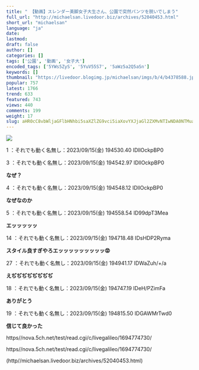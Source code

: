 ```yaml
---
title: " 【動画】スレンダー美脚女子大生さん、公園で突然パンツを脱いでしまう"
full_url: "http://michaelsan.livedoor.biz/archives/52040453.html"
short_url: "michaelsan"
language: "ja"
date: 
lastmod: 
draft: false
author: []
categories: []
tags: ['公園', '動画', '女子大']
encoded_tags: ['5YWs5ZyS', '5YuV55S7', '5aWz5a2Q5aSn']
keywords: []
thumbnail: "https://livedoor.blogimg.jp/michaelsan/imgs/b/4/b4378588.jpg"
popular: 757
latest: 1766
trend: 633
featured: 743
views: 440
comments: 199
weight: 17
slug: aHR0cC8vbWljaGFlbHNhbi5saXZlZG9vci5iaXovYXJjaGl2ZXMvNTIwNDA0NTMuaHRtbA==
---
```


![](https://livedoor.blogimg.jp/michaelsan/imgs/b/4/b4378588.jpg)

<div><p>1 ：それでも動く名無し：2023/09/15(金) 194530.40 IDllOckpBP0</p><p>3 ：それでも動く名無し：2023/09/15(金) 194542.97 IDllOckpBP0</p><b><p>なぜ？</p></b><p>4 ：それでも動く名無し：2023/09/15(金) 194548.12 IDllOckpBP0</p><b><p>なぜなのか</p></b><p>5 ：それでも動く名無し：2023/09/15(金) 194558.54 ID99dpT3Mea</p><b><p>エッッッッッ </p></b><p>14 ：それでも動く名無し：2023/09/15(金) 194718.48 IDsHDP2Ryma</p><b><p>スタイル良すぎやろエッッッッッッッッッ😡 </p></b><p>27 ：それでも動く名無し：2023/09/15(金) 194941.17 IDWaZuh/+/a</p><b><p>えぢぢぢぢぢぢぢぢ</p></b> <p>18 ：それでも動く名無し：2023/09/15(金) 194747.19 IDeH/PZimFa</p><b><p>ありがとう</p></b><p>19 ：それでも動く名無し：2023/09/15(金) 194815.50 IDGAWMrTwd0</p><b><p>信じて良かった </p></b>https//nova.5ch.net/test/read.cgi/c/livegalileo/1694774730/<br clear='all'> <p id='a6850dc6aefc0d5bbff2bea180d92d89'> </p> <p id='a6850dc6aefc0d5bbff2bea180d92d89'> </p> <p class='alistcloud-container-6795'></p> <p>https//nova.5ch.net/test/read.cgi/c/livegalileo/1694774730/</p></div>

(http//michaelsan.livedoor.biz/archives/52040453.html)
